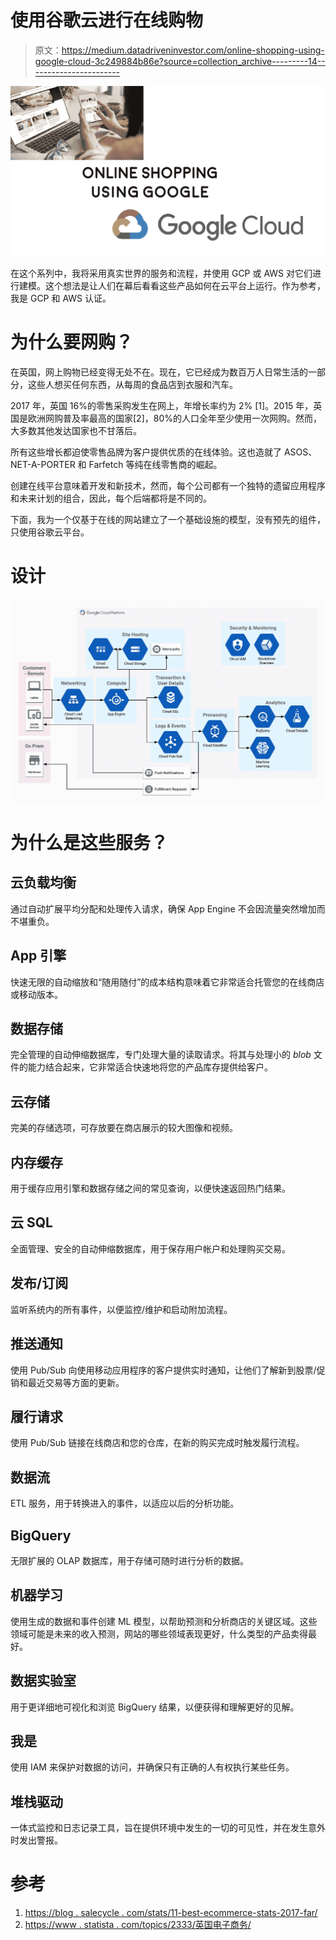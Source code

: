 # 使用谷歌云进行在线购物

> 原文：<https://medium.datadriveninvestor.com/online-shopping-using-google-cloud-3c249884b86e?source=collection_archive---------14----------------------->

![](img/e467435a4602dc98e6d2c7d8f5e7d067.png)

在这个系列中，我将采用真实世界的服务和流程，并使用 GCP 或 AWS 对它们进行建模。这个想法是让人们在幕后看看这些产品如何在云平台上运行。作为参考，我是 GCP 和 AWS 认证。

# 为什么要网购？

在英国，网上购物已经变得无处不在。现在，它已经成为数百万人日常生活的一部分，这些人想买任何东西，从每周的食品店到衣服和汽车。

2017 年，英国 16%的零售采购发生在网上，年增长率约为 2% [1]。2015 年，英国是欧洲网购普及率最高的国家[2]，80%的人口全年至少使用一次网购。然而，大多数其他发达国家也不甘落后。

所有这些增长都迫使零售品牌为客户提供优质的在线体验。这也造就了 ASOS、NET-A-PORTER 和 Farfetch 等纯在线零售商的崛起。

创建在线平台意味着开发和新技术，然而，每个公司都有一个独特的遗留应用程序和未来计划的组合，因此，每个后端都将是不同的。

下面，我为一个仅基于在线的网站建立了一个基础设施的模型，没有预先的组件，只使用谷歌云平台。

# 设计

![](img/2ed15709e00d44111686c8f251e7e462.png)

# 为什么是这些服务？

## **云负载均衡**

通过自动扩展平均分配和处理传入请求，确保 App Engine 不会因流量突然增加而不堪重负。

## **App 引擎**

快速无限的自动缩放和“随用随付”的成本结构意味着它非常适合托管您的在线商店或移动版本。

## **数据存储**

完全管理的自动伸缩数据库，专门处理大量的读取请求。将其与处理小的 *blob* 文件的能力结合起来，它非常适合快速地将您的产品库存提供给客户。

## **云存储**

完美的存储选项，可存放要在商店展示的较大图像和视频。

## **内存缓存**

用于缓存应用引擎和数据存储之间的常见查询，以便快速返回热门结果。

## **云 SQL**

全面管理、安全的自动伸缩数据库，用于保存用户帐户和处理购买交易。

## **发布/订阅**

监听系统内的所有事件，以便监控/维护和启动附加流程。

## **推送通知**

使用 Pub/Sub 向使用移动应用程序的客户提供实时通知，让他们了解新到股票/促销和最近交易等方面的更新。

## **履行请求**

使用 Pub/Sub 链接在线商店和您的仓库，在新的购买完成时触发履行流程。

## **数据流**

ETL 服务，用于转换进入的事件，以适应以后的分析功能。

## **BigQuery**

无限扩展的 OLAP 数据库，用于存储可随时进行分析的数据。

## **机器学习**

使用生成的数据和事件创建 ML 模型，以帮助预测和分析商店的关键区域。这些领域可能是未来的收入预测，网站的哪些领域表现更好，什么类型的产品卖得最好。

## **数据实验室**

用于更详细地可视化和浏览 BigQuery 结果，以便获得和理解更好的见解。

## **我是**

使用 IAM 来保护对数据的访问，并确保只有正确的人有权执行某些任务。

## **堆栈驱动**

一体式监控和日志记录工具，旨在提供环境中发生的一切的可见性，并在发生意外时发出警报。

# 参考

1.  [https://blog . salecycle . com/stats/11-best-ecommerce-stats-2017-far/](https://blog.salecycle.com/stats/11-best-ecommerce-stats-2017-far/)
2.  [https://www . statista . com/topics/2333/英国电子商务/](https://www.statista.com/topics/2333/e-commerce-in-the-united-kingdom/)